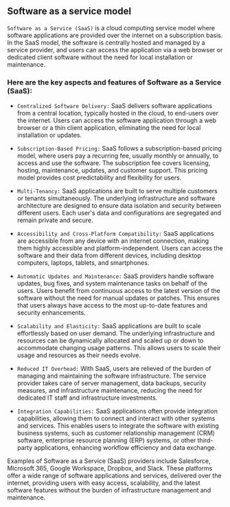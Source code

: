 ## Software as a service model

`Software as a Service (SaaS)` is a cloud computing service model where software applications are provided over the internet on a subscription basis. In the SaaS model, the software is centrally hosted and managed by a service provider, and users can access the application via a web browser or dedicated client software without the need for local installation or maintenance.

### Here are the key aspects and features of Software as a Service (SaaS):

+ `Centralized Software Delivery:` SaaS delivers software applications from a central location, typically hosted in the cloud, to end-users over the internet. Users can access the software application through a web browser or a thin client application, eliminating the need for local installation or updates.

+ `Subscription-Based Pricing:` SaaS follows a subscription-based pricing model, where users pay a recurring fee, usually monthly or annually, to access and use the software. The subscription fee covers licensing, hosting, maintenance, updates, and customer support. This pricing model provides cost predictability and flexibility for users.

+ `Multi-Tenancy:` SaaS applications are built to serve multiple customers or tenants simultaneously. The underlying infrastructure and software architecture are designed to ensure data isolation and security between different users. Each user's data and configurations are segregated and remain private and secure.

+ `Accessibility and Cross-Platform Compatibility:` SaaS applications are accessible from any device with an internet connection, making them highly accessible and platform-independent. Users can access the software and their data from different devices, including desktop computers, laptops, tablets, and smartphones.

+ `Automatic Updates and Maintenance:` SaaS providers handle software updates, bug fixes, and system maintenance tasks on behalf of the users. Users benefit from continuous access to the latest version of the software without the need for manual updates or patches. This ensures that users always have access to the most up-to-date features and security enhancements.

+ `Scalability and Elasticity:` SaaS applications are built to scale effortlessly based on user demand. The underlying infrastructure and resources can be dynamically allocated and scaled up or down to accommodate changing usage patterns. This allows users to scale their usage and resources as their needs evolve.

+ `Reduced IT Overhead:` With SaaS, users are relieved of the burden of managing and maintaining the software infrastructure. The service provider takes care of server management, data backups, security measures, and infrastructure maintenance, reducing the need for dedicated IT staff and infrastructure investments.

+ `Integration Capabilities:` SaaS applications often provide integration capabilities, allowing them to connect and interact with other systems and services. This enables users to integrate the software with existing business systems, such as customer relationship management (CRM) software, enterprise resource planning (ERP) systems, or other third-party applications, enhancing workflow efficiency and data exchange.

Examples of Software as a Service (SaaS) providers include Salesforce, Microsoft 365, Google Workspace, Dropbox, and Slack. These platforms offer a wide range of software applications and services, delivered over the internet, providing users with easy access, scalability, and the latest software features without the burden of infrastructure management and maintenance.






